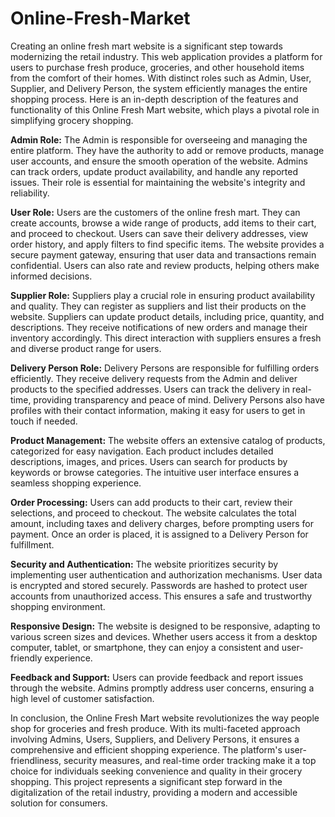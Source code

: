 # Online-Fresh-Market


Creating an online fresh mart website is a significant step towards modernizing the retail industry. This web application provides a platform for users to purchase fresh produce, groceries, and other household items from the comfort of their homes. With distinct roles such as Admin, User, Supplier, and Delivery Person, the system efficiently manages the entire shopping process. Here is an in-depth description of the features and functionality of this Online Fresh Mart website, which plays a pivotal role in simplifying grocery shopping.

**Admin Role:**
The Admin is responsible for overseeing and managing the entire platform. They have the authority to add or remove products, manage user accounts, and ensure the smooth operation of the website. Admins can track orders, update product availability, and handle any reported issues. Their role is essential for maintaining the website's integrity and reliability.

**User Role:**
Users are the customers of the online fresh mart. They can create accounts, browse a wide range of products, add items to their cart, and proceed to checkout. Users can save their delivery addresses, view order history, and apply filters to find specific items. The website provides a secure payment gateway, ensuring that user data and transactions remain confidential. Users can also rate and review products, helping others make informed decisions.

**Supplier Role:**
Suppliers play a crucial role in ensuring product availability and quality. They can register as suppliers and list their products on the website. Suppliers can update product details, including price, quantity, and descriptions. They receive notifications of new orders and manage their inventory accordingly. This direct interaction with suppliers ensures a fresh and diverse product range for users.

**Delivery Person Role:**
Delivery Persons are responsible for fulfilling orders efficiently. They receive delivery requests from the Admin and deliver products to the specified addresses. Users can track the delivery in real-time, providing transparency and peace of mind. Delivery Persons also have profiles with their contact information, making it easy for users to get in touch if needed.

**Product Management:**
The website offers an extensive catalog of products, categorized for easy navigation. Each product includes detailed descriptions, images, and prices. Users can search for products by keywords or browse categories. The intuitive user interface ensures a seamless shopping experience.

**Order Processing:**
Users can add products to their cart, review their selections, and proceed to checkout. The website calculates the total amount, including taxes and delivery charges, before prompting users for payment. Once an order is placed, it is assigned to a Delivery Person for fulfillment.

**Security and Authentication:**
The website prioritizes security by implementing user authentication and authorization mechanisms. User data is encrypted and stored securely. Passwords are hashed to protect user accounts from unauthorized access. This ensures a safe and trustworthy shopping environment.

**Responsive Design:**
The website is designed to be responsive, adapting to various screen sizes and devices. Whether users access it from a desktop computer, tablet, or smartphone, they can enjoy a consistent and user-friendly experience.

**Feedback and Support:**
Users can provide feedback and report issues through the website. Admins promptly address user concerns, ensuring a high level of customer satisfaction.

In conclusion, the Online Fresh Mart website revolutionizes the way people shop for groceries and fresh produce. With its multi-faceted approach involving Admins, Users, Suppliers, and Delivery Persons, it ensures a comprehensive and efficient shopping experience. The platform's user-friendliness, security measures, and real-time order tracking make it a top choice for individuals seeking convenience and quality in their grocery shopping. This project represents a significant step forward in the digitalization of the retail industry, providing a modern and accessible solution for consumers.
